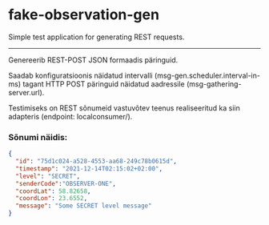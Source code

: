 # fake-observation-gen
Simple test application for generating REST requests.
***
Genereerib REST-POST JSON formaadis päringuid.

Saadab konfiguratsioonis näidatud intervalli (msg-gen.scheduler.interval-in-ms) tagant HTTP POST päringuid näidatud aadressile (msg-gathering-server.url).   

Testimiseks on REST sõnumeid vastuvõtev teenus realiseeritud ka siin adapteris (endpoint: localconsumer/).

### Sõnumi näidis:
```json
{
  "id": "75d1c024-a528-4553-aa68-249c78b0615d",
  "timestamp": "2021-12-14T02:15:02+02:00",
  "level": "SECRET",
  "senderCode":"OBSERVER-ONE",
  "coordLat": 58.82658,
  "coordLon": 23.6552,
  "message": "Some SECRET level message"
}
```